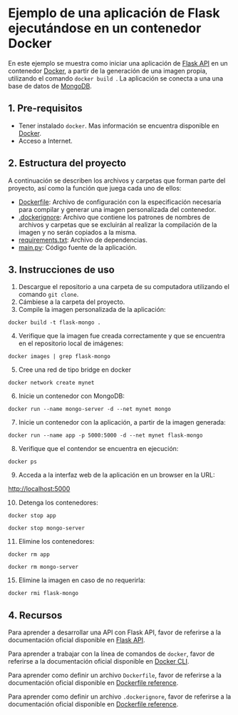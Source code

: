 # Ejemplo de una aplicación de Flask ejecutándose en un contenedor Docker

En este ejemplo se muestra como iniciar una aplicación de [Flask API](https://www.flaskapi.org/) en un contenedor [Docker](https://www.docker.com/community-edition), a partir de la generación de una imagen propia, utilizando el comando `docker build `. La aplicación se conecta a una una base de datos de [MongoDB](https://www.mongodb.com/).

## 1. Pre-requisitos

* Tener instalado `docker`. Mas información se encuentra disponible en [Docker](https://www.docker.com/community-edition).
* Acceso a Internet.


## 2. Estructura del proyecto

A continuación se describen los archivos y carpetas que forman parte del proyecto, así como la función que juega cada uno de ellos:
- [Dockerfile](Dockerfile): Archivo de configuración con la especificación necesaria para compilar y generar una imagen personalizada del contenedor.
- [.dockerignore](dockerignore): Archivo que contiene los patrones de nombres de archivos y carpetas que se excluirán al realizar la compilación de la imagen y no serán copiados a la misma.
- [requirements.txt](requirements.txt): Archivo de dependencias.
- [main.py](main.py): Código fuente de la aplicación.


## 3. Instrucciones de uso

1. Descargue el repositorio a una carpeta de su computadora utilizando el comando `git clone`.
2. Cámbiese a la carpeta del proyecto.
3. Compile la imagen personalizada de la aplicación:

`docker build -t flask-mongo .`

4. Verifique que la imagen fue creada correctamente y que se encuentra en el repositorio local de imágenes:

`docker images | grep flask-mongo`

5. Cree una red de tipo bridge en docker

`docker network create mynet`

6. Inicie un contenedor con MongoDB:

`docker run --name mongo-server -d --net mynet mongo`

7. Inicie un contenedor con la aplicación, a partir de la imagen generada:

`docker run --name app -p 5000:5000 -d --net mynet flask-mongo`
 
8. Verifique que el contendor se encuentra en ejecución:

`docker ps`

9. Acceda a la interfaz web de la aplicación en un browser en la URL:

[http://localhost:5000](http://localhost:5000)

10. Detenga los contenedores:

`docker stop app`

`docker stop mongo-server`

11. Elimine los contenedores:

`docker rm app`

`docker rm mongo-server`

15. Elimine la imagen en caso de no requerirla:

`docker rmi flask-mongo`


## 4. Recursos

Para aprender a desarrollar una API con Flask API, favor de referirse a la documentación oficial disponible en [Flask API](https://www.flaskapi.org/).  

Para aprender a trabajar con la línea de comandos de `docker`, favor de referirse a la documentación oficial disponible en [Docker CLI](https://docs.docker.com/engine/reference/commandline/cli/).

Para aprender como definir un archivo `Dockerfile`, favor de referirse a la documentación oficial disponible en [Dockerfile reference](https://docs.docker.com/engine/reference/builder/).

Para aprender como definir un archivo `.dockerignore`, favor de referirse a la documentación oficial disponible en [Dockerfile reference](https://docs.docker.com/engine/reference/builder/#dockerignore-file).